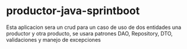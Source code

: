 # productor-java-sprintboot
Esta aplicacion sera un crud para un caso de uso de dos entidades una productor y otra producto, se usara patrones DAO, Repository, DTO, validaciones y manejo de excepciones

